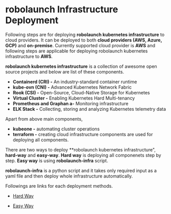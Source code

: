 # robolaunch Infrastructure Deployment
Following steps are for deploying **robolaunch kubernetes infrastructure** to cloud providers. It can be deployed to both **cloud providers (AWS, Azure, GCP)** and **on-premise**. Currently supported cloud provider is **AWS** and following steps are applicable for deploying robolaunch kubernetes infrastructure to **AWS**. 

**robolaunch kubernetes infrastructure** is a collection of awesome open source projects and below are list of these components.

- **Containerd (CRI) -** An industry-standard container runtime
- **kube-ovn (CNI) -**  Advanced Kubernetes Network Fabric
- **Rook (CSI) -** Open-Source, Cloud-Native Storage for Kubernetes
- **Virtual Cluster -** Enabling Kubernetes Hard Multi-tenancy
- **Prometheus and Graphan a-** Monitoring infrastructure
- **ELK Stack -** Collecting, storing and analyzing Kubernetes telemetry data

Apart from above main components, 
- **kubeone -** automating cluster operations
- **terraform -** creating cloud infrastructure components are used for deploying all components.

There are two ways to deploy **robolaunch kubernetes infrastructure", **hard-way** and **easy-way**. **Hard way** is deploying all componenets step by step. **Easy way** is using **robolaunch-infra** script.

**robolaunch-infra** is a python script and it takes only required input as a yaml file and then deploy whole infrastructure automatically.

Followings are links for each deployment methods.

- [Hard Way](https://github.com/mkcetinkaya/robolaunch-infra)

- [Easy Way](https://github.com/mkcetinkaya/robolaunch-infra)







